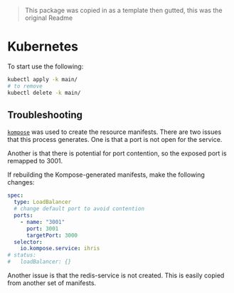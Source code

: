 > This package was copied in as a template then gutted, this was the original Readme
# Kubernetes

To start use the following:
```bash
kubectl apply -k main/
# to remove
kubectl delete -k main/
```

## Troubleshooting

[`kompose`](https://kompose.io) was used to create the resource manifests. There are two issues that this process generates.  One is that a port is not open for the service.

Another is that there is potential for port contention, so the exposed port is remapped to 3001.

If rebuilding the Kompose-generated manifests, make the following changes:
```yaml
spec:
  type: LoadBalancer
  # change default port to avoid contention
  ports:
    - name: "3001"
      port: 3001
      targetPort: 3000
  selector:
    io.kompose.service: ihris
# status:
#   loadBalancer: {}
```

Another issue is that the redis-service is not created. This is easily copied from another set of manifests.